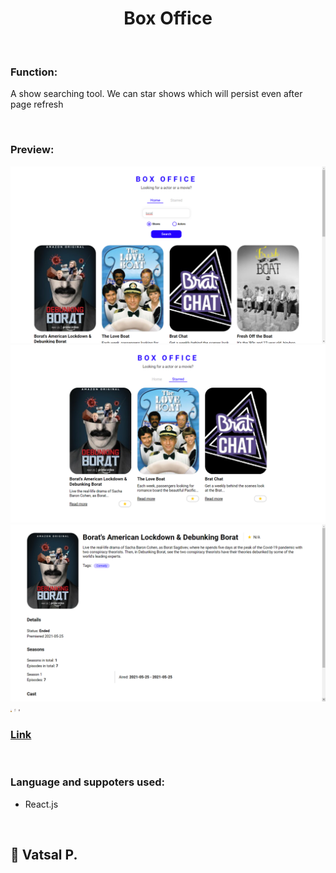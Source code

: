 <h1 align="center">Box Office</h1><br />

<h3>Function:</h3>
<p> A show searching tool. We can star shows which will persist even after page refresh</p><br />

<h3>Preview:</h3>
<img src="/src/images/readme/desk1.png">
<img src="/src/images/readme/desk2.png">
<img src="/src/images/readme/desk3.png">
<img height="5rem" src="/src/images/readme/mobile1.jpg">
<img height="5rem" src="/src/images/readme/mobile2.jpg">
<img height="5rem" src="/src/images/readme/mobile3.jpg">
<br />

<h3><a href="https://vatsal-git.github.io/box-office-app/#/">Link</a></h3><br />

<h3>Language and suppoters used:</h3>
<ul>
  <li>React.js</li>
</ul>  
<br />

<h2>👋 Vatsal P.</h2>
